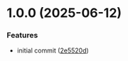 # 1.0.0 (2025-06-12)


### Features

* initial commit ([2e5520d](https://github.com/e-brokenc0de/qris/commit/2e5520d51a0c4304186fba8c239c244a2819f999))
